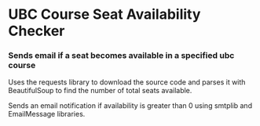 # UBC Course Seat Availability Checker

### Sends email if a seat becomes available in a specified ubc course

Uses the requests library to download the source code and parses it with BeautifulSoup
to find the number of total seats available.

Sends an email notification if availability is greater than 0 using smtplib and EmailMessage 
libraries.